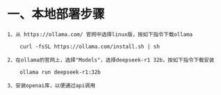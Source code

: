 # 一、本地部署步骤

    1、从 https://ollama.com/ 官网中选择linux版，按如下指令下载ollama

        curl -fsSL https://ollama.com/install.sh | sh

    2、在ollama的官网上，选择"Models"，选择deepseek-r1 32b，按如下指令下载安装

        ollama run deepseek-r1:32b
    
    3、安装openai库，以便通过api调用

    